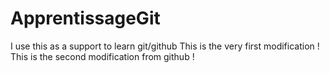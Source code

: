 # ApprentissageGit
I use this as a support to learn git/github
This is the very first modification ! 
This is the second modification from github ! 
